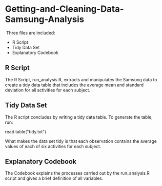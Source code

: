 # Getting-and-Cleaning-Data-Samsung-Analysis

 Three files are included:

 * R Script
 * Tidy Data Set
 * Explanatory Codebook

## R Script

 The R Script, run_analysis.R, extracts and manipulates the Samsung data to create a tidy data table that includes the average mean and standard deviation for all activities for each subject. 

## Tidy Data Set

 The R script concludes by writing a tidy data table. 
 To generate the table, run: 

 read.table("tidy.txt")

 What makes the data set tidy is that each observation contains the average values of each of six activities for each subject.

## Explanatory Codebook

 The Codebook explains the processes carried out by the run_analysis.R script and gives a brief definition of all variables.   
